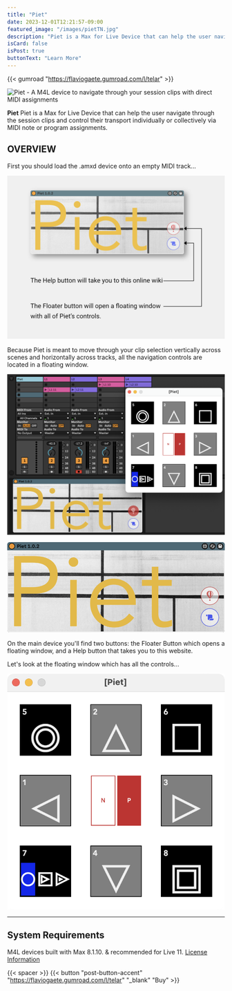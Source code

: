 ```yaml
---
title: "Piet"
date: 2023-12-01T12:21:57-09:00
featured_image: "/images/pietTN.jpg"
description: "Piet is a Max for Live Device that can help the user navigate through the session clips and control their transport individually or collectively via MIDI note or program assignments."
isCard: false
isPost: true
buttonText: "Learn More"
---
```

{{< gumroad "https://flaviogaete.gumroad.com/l/telar" >}}

![Piet - A M4L device to navigate through your session clips with direct MIDI assignments](/images/pietTN.jpg)

**Piet** Piet is a Max for Live Device that can help the user navigate through the session clips and control their transport individually or collectively via MIDI note or program assignments.
<!-- {{< spacer >}} -->
## OVERVIEW

First you should load the .amxd device onto an empty MIDI track...

![Piet Main Device](pietOverview.jpg)

Because Piet is meant to move through your clip selection vertically across scenes and horizontally across tracks, all the navigation controls are located in a floating window.

![Piet in the Live environment](pietLive.png)

![Piet main device](pietMain.png)

On the main device you'll find two buttons: the Floater Button which opens a floating window, and a Help button that takes you to this website. 

Let's look at the floating window which has all the controls...

![Piet floating window](pietFloater.png)

---

## System Requirements

M4L devices built with Max 8.1.10. & recommended for Live 11.
[License Information](/license)

{{< spacer >}}
{{< button "post-button-accent" "https://flaviogaete.gumroad.com/l/telar" "_blank" "Buy" >}}


